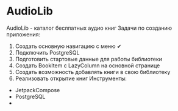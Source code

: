 # AudioLib
AudioLib - каталог беслпатных аудио книг
Задачи по созданию приложения:
1. Создать основную навигацию с меню ✔
2. Подключить PostgreSQL
3. Подготовить стартовые данные для работы библиотеки
4. Создать BookItem с LazyColumn на основной странице
5. Создать возможность добавлять книги в свою библиотеку
6. Реализовать открытие книг
Инструменты:
- JetpackCompose
- PostgreSQL
- 

